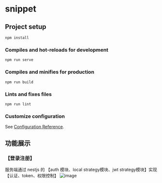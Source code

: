 # snippet

## Project setup
```
npm install
```

### Compiles and hot-reloads for development
```
npm run serve
```

### Compiles and minifies for production
```
npm run build
```

### Lints and fixes files
```
npm run lint
```

### Customize configuration
See [Configuration Reference](https://cli.vuejs.org/config/).

## 功能展示
### 【登录注册】
服务端通过 nestjs 的 【auth 模块、local strategy模块、jwt strategy模块】实现【认证、token、权限控制】
![image](https://user-images.githubusercontent.com/81945205/154099581-fb8bd5c5-a666-467c-9644-088e5bb50986.png)
